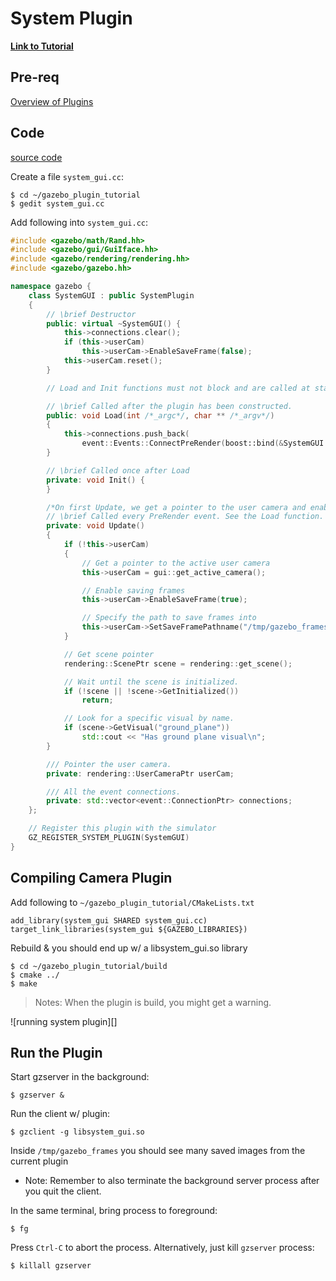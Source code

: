 # System Plugin

[**Link to Tutorial**][1]

## Pre-req

[Overview of Plugins][2]

## Code

[source code][3]

Create a file `system_gui.cc`:

  ```
  $ cd ~/gazebo_plugin_tutorial
  $ gedit system_gui.cc
  ```

Add following into `system_gui.cc`:

```c++
#include <gazebo/math/Rand.hh>
#include <gazebo/gui/GuiIface.hh>
#include <gazebo/rendering/rendering.hh>
#include <gazebo/gazebo.hh>

namespace gazebo {
    class SystemGUI : public SystemPlugin 
    {
        // \brief Destructor
        public: virtual ~SystemGUI() {
            this->connections.clear();
            if (this->userCam)
                this->userCam->EnableSaveFrame(false);
            this->userCam.reset();
        }

        // Load and Init functions must not block and are called at startup, before Gazebo is loaded

        // \brief Called after the plugin has been constructed.
        public: void Load(int /*_argc*/, char ** /*_argv*/) 
        {
            this->connections.push_back(
                event::Events::ConnectPreRender(boost::bind(&SystemGUI::Update, this)));
        }

        // \brief Called once after Load
        private: void Init() {
        }

        /*On first Update, we get a pointer to the user camera and enable saving of frames*/
        // \brief Called every PreRender event. See the Load function.
        private: void Update() 
        {
            if (!this->userCam) 
            {
                // Get a pointer to the active user camera
                this->userCam = gui::get_active_camera();

                // Enable saving frames
                this->userCam->EnableSaveFrame(true);

                // Specify the path to save frames into
                this->userCam->SetSaveFramePathname("/tmp/gazebo_frames");
            }

            // Get scene pointer
            rendering::ScenePtr scene = rendering::get_scene();

            // Wait until the scene is initialized.
            if (!scene || !scene->GetInitialized())
                return;

            // Look for a specific visual by name.
            if (scene->GetVisual("ground_plane"))
                std::cout << "Has ground plane visual\n";
        }

        /// Pointer the user camera.
        private: rendering::UserCameraPtr userCam;

        /// All the event connections.
        private: std::vector<event::ConnectionPtr> connections;
    };

    // Register this plugin with the simulator
    GZ_REGISTER_SYSTEM_PLUGIN(SystemGUI)
}
```

## Compiling Camera Plugin

Add following to `~/gazebo_plugin_tutorial/CMakeLists.txt`

```
add_library(system_gui SHARED system_gui.cc)
target_link_libraries(system_gui ${GAZEBO_LIBRARIES})
```

Rebuild & you should end up w/ a libsystem_gui.so library
    
```
$ cd ~/gazebo_plugin_tutorial/build
$ cmake ../
$ make
```

> Notes: When the plugin is build, you might get a warning.
  
  ![running system plugin][]

## Run the Plugin

Start gzserver in the background:
    
```
$ gzserver &
```

Run the client w/ plugin:

```
$ gzclient -g libsystem_gui.so
```

Inside `/tmp/gazebo_frames` you should see many saved images from the current plugin

- Note: Remember to also terminate the background server process after you quit the client.

In the same terminal, bring process to foreground:
    
```
$ fg
```

Press `Ctrl-C` to abort the process. Alternatively, just kill `gzserver` process:
    
```
$ killall gzserver
```

[1]: http://gazebosim.org/tutorials?tut=system_plugin&cat=write_plugin
[2]: gazebo_notes/plugins.md
[3]: https://bitbucket.org/osrf/gazebo/src/gazebo5/examples/plugins/system_gui_plugin
[4]: images/run_system_gui_cc.png 
